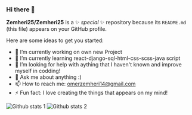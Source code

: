### Hi there 👋

**Zemheri25/Zemheri25** is a ✨ _special_ ✨ repository because its `README.md` (this file) appears on your GitHub profile.

Here are some ideas to get you started:

- 🔭 I’m currently working on own new Project
- 🌱 I’m currently learning react-django-sql-html-css-scss-java script
- 🤔 I’m looking for help with aything that I haven't known and improve myself in codding!
- 💬 Ask me about anything :)
- 📫 How to reach me: omerzemheri14@gmail.com
- ⚡ Fun fact: I love creating the things that appears on my mind!


![Github stats 1](https://github-readme-stats.vercel.app/api?username=Zemheri25&show_icons=true&theme=gradient) 
![Github stats 2](https://github-readme-stats.vercel.app/api?username=Zemheri25&show_icons=true&theme=radical)



